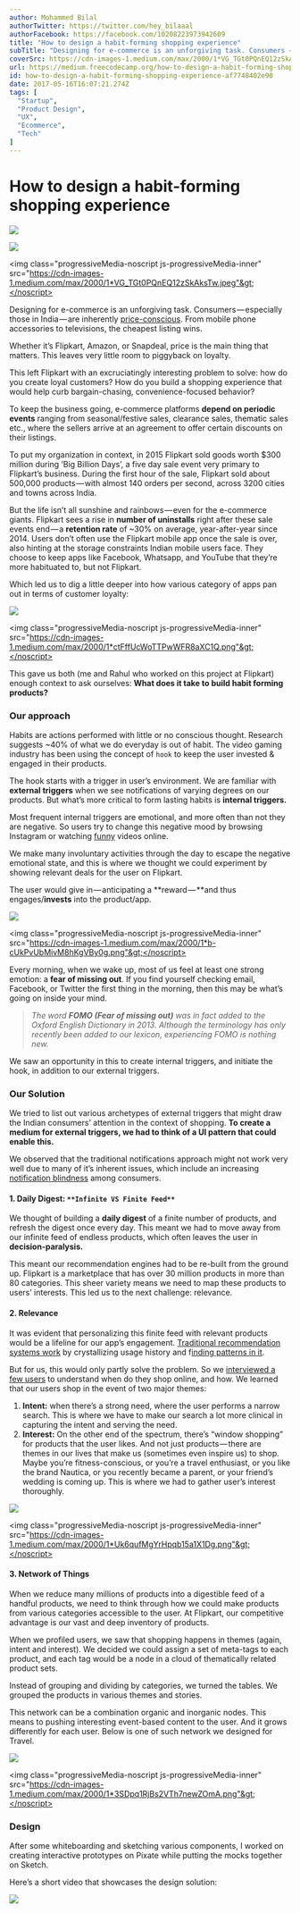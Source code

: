 ```yaml
---
author: Mohammed Bilal
authorTwitter: https://twitter.com/hey_bilaaal
authorFacebook: https://facebook.com/10208223973942609
title: "How to design a habit-forming shopping experience"
subTitle: "Designing for e-commerce is an unforgiving task. Consumers — especially those in India — are inherently price-conscious. From mobile phon..."
coverSrc: https://cdn-images-1.medium.com/max/2000/1*VG_TGt0PQnEQ12zSkAksTw.jpeg
url: https://medium.freecodecamp.org/how-to-design-a-habit-forming-shopping-experience-af7748402e90
id: how-to-design-a-habit-forming-shopping-experience-af7748402e90
date: 2017-05-16T16:07:21.274Z
tags: [
  "Startup",
  "Product Design",
  "UX",
  "Ecommerce",
  "Tech"
]
---
```

# How to design a habit-forming shopping experience









![](https://cdn-images-1.medium.com/freeze/max/60/1*VG_TGt0PQnEQ12zSkAksTw.jpeg?q=20)

<canvas class="progressiveMedia-canvas js-progressiveMedia-canvas" width="75" height="37"></canvas>

![](https://cdn-images-1.medium.com/max/2000/1*VG_TGt0PQnEQ12zSkAksTw.jpeg)

<noscript class="js-progressiveMedia-inner">&lt;img class="progressiveMedia-noscript js-progressiveMedia-inner" src="https://cdn-images-1.medium.com/max/2000/1*VG_TGt0PQnEQ12zSkAksTw.jpeg"&gt;</noscript>











Designing for e-commerce is an unforgiving task. Consumers — especially those in India — are inherently [price-conscious](http://www.livemint.com/Money/3a6pTo1Zor0fw6lY0kNKZP/Those-who-forget-Indian-consumers-are-priceconscious-pay-a.html). From mobile phone accessories to televisions, the cheapest listing wins.

Whether it’s Flipkart, Amazon, or Snapdeal, price is the main thing that matters. This leaves very little room to piggyback on loyalty.

This left Flipkart with an excruciatingly interesting problem to solve: how do you create loyal customers? How do you build a shopping experience that would help curb bargain-chasing, convenience-focused behavior?

To keep the business going, e-commerce platforms **depend on periodic events** ranging from seasonal/festive sales, clearance sales, thematic sales etc., where the sellers arrive at an agreement to offer certain discounts on their listings.

To put my organization in context, in 2015 Flipkart sold goods worth $300 million during ‘Big Billion Days’, a five day sale event very primary to Flipkart’s business. During the first hour of the sale, Flipkart sold about 500,000 products — with almost 140 orders per second, across 3200 cities and towns across India.

But the life isn’t all sunshine and rainbows — even for the e-commerce giants. Flipkart sees a rise in **number of uninstalls** right after these sale events end — a **retention rate** of ~30% on average, year-after-year since 2014\. Users don’t often use the Flipkart mobile app once the sale is over, also hinting at the storage constraints Indian mobile users face. They choose to keep apps like Facebook, Whatsapp, and YouTube that they’re more habituated to, but not Flipkart.

Which led us to dig a little deeper into how various category of apps pan out in terms of customer loyalty:









![](https://cdn-images-1.medium.com/freeze/max/60/1*ctFffUcWoTTPwWFR8aXC1Q.png?q=20)

<canvas class="progressiveMedia-canvas js-progressiveMedia-canvas" width="75" height="33"></canvas>

<noscript class="js-progressiveMedia-inner">&lt;img class="progressiveMedia-noscript js-progressiveMedia-inner" src="https://cdn-images-1.medium.com/max/2000/1*ctFffUcWoTTPwWFR8aXC1Q.png"&gt;</noscript>











This gave us both (me and Rahul who worked on this project at Flipkart) enough context to ask ourselves: **What does it take to build habit forming products?**

### Our approach

Habits are actions performed with little or no conscious thought. Research suggests ~40% of what we do everyday is out of habit. The video gaming industry has been using the concept of `hook` to keep the user invested & engaged in their products.

The hook starts with a trigger in user’s environment. We are familiar with **external triggers** when we see notifications of varying degrees on our products. But what’s more critical to form lasting habits is **internal triggers.**

Most frequent internal triggers are emotional, and more often than not they are negative. So users try to change this negative mood by browsing Instagram or watching [funny](https://www.youtube.com/watch?v=f8uK_mWnbr4) videos online.

We make many involuntary activities through the day to escape the negative emotional state, and this is where we thought we could experiment by showing relevant deals for the user on Flipkart.

The user would give in — anticipating a **reward — **and thus engages/**invests** into the product/app.









![](https://cdn-images-1.medium.com/freeze/max/60/1*b-cUkPvUbMivM8hKgVBy0g.png?q=20)

<canvas class="progressiveMedia-canvas js-progressiveMedia-canvas" width="75" height="51"></canvas>

<noscript class="js-progressiveMedia-inner">&lt;img class="progressiveMedia-noscript js-progressiveMedia-inner" src="https://cdn-images-1.medium.com/max/2000/1*b-cUkPvUbMivM8hKgVBy0g.png"&gt;</noscript>











Every morning, when we wake up, most of us feel at least one strong emotion: a **fear of missing out**. If you find yourself checking email, Facebook, or Twitter the first thing in the morning, then this may be what’s going on inside your mind.

> _The word_ **_FOMO (Fear of missing out)_** _was in fact added to the Oxford English Dictionary in 2013\. Although the terminology has only recently been added to our lexicon, experiencing FOMO is nothing new._

We saw an opportunity in this to create internal triggers, and initiate the hook, in addition to our external triggers.

### Our Solution

We tried to list out various archetypes of external triggers that might draw the Indian consumers’ attention in the context of shopping. **To create a medium for external triggers, we had to think of a UI pattern that could enable this.**

We observed that the traditional notifications approach might not work very well due to many of it’s inherent issues, which include an increasing [notification blindness](https://leftrightlabs.com/notification-blindness-can-be-deadly/) among consumers.

#### 1\. Daily Digest: `**Infinite VS Finite Feed**`

We thought of building a **daily digest** of a finite number of products, and refresh the digest once every day. This meant we had to move away from our infinite feed of endless products, which often leaves the user in **decision-paralysis.**

This meant our recommendation engines had to be re-built from the ground up. Flipkart is a marketplace that has over 30 million products in more than 80 categories. This sheer variety means we need to map these products to users’ interests. This led us to the next challenge: relevance.

#### 2\. Relevance

It was evident that personalizing this finite feed with relevant products would be a lifeline for our app’s engagement. [Traditional recommendation systems work](http://rejoiner.com/resources/amazon-recommendations-secret-selling-online/) by crystallizing usage history and f[inding patterns in it](https://www.theverge.com/2016/2/17/11030200/netflix-new-recommendation-system-global-regional).

But for us, this would only partly solve the problem. So we [interviewed a few users](https://www.nngroup.com/articles/why-you-only-need-to-test-with-5-users/) to understand when do they shop online, and how. We learned that our users shop in the event of two major themes:

1.  **Intent:** when there’s a strong need, where the user performs a narrow search. This is where we have to make our search a lot more clinical in capturing the intent and serving the need.
2.  **Interest:** On the other end of the spectrum, there’s “window shopping” for products that the user likes. And not just products — there are themes in our lives that make us (sometimes even inspire us) to shop. Maybe you’re fitness-conscious, or you’re a travel enthusiast, or you like the brand Nautica, or you recently became a parent, or your friend’s wedding is coming up. This is where we had to gather user’s interest thoroughly.









![](https://cdn-images-1.medium.com/freeze/max/60/1*Uk6qufMgYrHpqb15a1X1Dg.png?q=20)

<canvas class="progressiveMedia-canvas js-progressiveMedia-canvas" width="75" height="45"></canvas>

<noscript class="js-progressiveMedia-inner">&lt;img class="progressiveMedia-noscript js-progressiveMedia-inner" src="https://cdn-images-1.medium.com/max/2000/1*Uk6qufMgYrHpqb15a1X1Dg.png"&gt;</noscript>











#### 3\. Network of Things

When we reduce many millions of products into a digestible feed of a handful products, we need to think through how we could make products from various categories accessible to the user. At Flipkart, our competitive advantage is our vast and deep inventory of products.

When we profiled users, we saw that shopping happens in themes (again, intent and interest). We decided we could assign a set of meta-tags to each product, and each tag would be a node in a cloud of thematically related product sets.

Instead of grouping and dividing by categories, we turned the tables. We grouped the products in various themes and stories.

This network can be a combination organic and inorganic nodes. This means to pushing interesting event-based content to the user. And it grows differently for each user. Below is one of such network we designed for Travel.









![](https://cdn-images-1.medium.com/freeze/max/60/1*3SDpq1RjBs2VTh7newZOmA.png?q=20)

<canvas class="progressiveMedia-canvas js-progressiveMedia-canvas" width="73" height="75"></canvas>

<noscript class="js-progressiveMedia-inner">&lt;img class="progressiveMedia-noscript js-progressiveMedia-inner" src="https://cdn-images-1.medium.com/max/2000/1*3SDpq1RjBs2VTh7newZOmA.png"&gt;</noscript>











### Design

After some whiteboarding and sketching various components, I worked on creating interactive prototypes on Pixate while putting the mocks together on Sketch.

Here’s a short video that showcases the design solution:









![](https://i.embed.ly/1/display/resize?url=https%3A%2F%2Fi.vimeocdn.com%2Fvideo%2F579111325_1280.jpg&key=4fce0568f2ce49e8b54624ef71a8a5bd&width=40)

<canvas class="progressiveMedia-canvas js-progressiveMedia-canvas" width="75" height="43"></canvas>

<iframe data-width="1920" data-height="1080" width="980" height="551" data-src="/media/488ffd802bffd84e2d923e2a5f9e8dd5?postId=af7748402e90" data-media-id="488ffd802bffd84e2d923e2a5f9e8dd5" data-thumbnail="https://i.embed.ly/1/image?url=https%3A%2F%2Fi.vimeocdn.com%2Fvideo%2F579111325_1280.jpg&amp;key=4fce0568f2ce49e8b54624ef71a8a5bd" class="progressiveMedia-iframe js-progressiveMedia-iframe" allowfullscreen="" frameborder="0"></iframe>

<noscript class="js-progressiveMedia-inner">&lt;div class="iframeContainer"&gt;&lt;IFRAME data-width="1920" data-height="1080" width="980" height="551" src="/media/488ffd802bffd84e2d923e2a5f9e8dd5?postId=af7748402e90" data-media-id="488ffd802bffd84e2d923e2a5f9e8dd5" data-thumbnail="https://i.embed.ly/1/image?url=https%3A%2F%2Fi.vimeocdn.com%2Fvideo%2F579111325_1280.jpg&amp;amp;key=4fce0568f2ce49e8b54624ef71a8a5bd" allowfullscreen frameborder="0"&gt;&lt;/IFRAME&gt;&lt;/div&gt;</noscript>











#### Presentation

*   There are a lot of ways to present the UX of an app, but I personally feel that a **short video** centered around a user story is the most convenient yet comprehensive form of explaining.
*   Write a **script** that’s an amalgamation of the set of user stories. Spend decent amount of time refining it. Run it by the other stakeholders to make sure that the backbone of the video is well in place.
*   Once the script is ready, start putting the **interactive prototypes** together, into the right sequence. It’s recommended to record the same on a device to reflect the life-like experience.
*   Next is the **voice-over**. I like the tone of the voice to be a bit more candid compared to the traditional advertising voice-overs. Y hire a ou can hire a voice-over artist from [Fiverr](http://www.fiverr.com)

### Sketches









![](https://cdn-images-1.medium.com/freeze/max/60/1*d_FKTB7kzEi0yBHN90lM4w.jpeg?q=20)

<canvas class="progressiveMedia-canvas js-progressiveMedia-canvas" width="56" height="75"></canvas>

<noscript class="js-progressiveMedia-inner">&lt;img class="progressiveMedia-noscript js-progressiveMedia-inner" src="https://cdn-images-1.medium.com/max/800/1*d_FKTB7kzEi0yBHN90lM4w.jpeg"&gt;</noscript>











![](https://cdn-images-1.medium.com/freeze/max/60/1*Di-Kns3WquyknU54-ce4Kg.jpeg?q=20)

<canvas class="progressiveMedia-canvas js-progressiveMedia-canvas" width="75" height="56"></canvas>

<noscript class="js-progressiveMedia-inner">&lt;img class="progressiveMedia-noscript js-progressiveMedia-inner" src="https://cdn-images-1.medium.com/max/800/1*Di-Kns3WquyknU54-ce4Kg.jpeg"&gt;</noscript>











![](https://cdn-images-1.medium.com/freeze/max/60/1*NNipQG4vELVThEA8kPggpg.jpeg?q=20)

<canvas class="progressiveMedia-canvas js-progressiveMedia-canvas" width="75" height="56"></canvas>

<noscript class="js-progressiveMedia-inner">&lt;img class="progressiveMedia-noscript js-progressiveMedia-inner" src="https://cdn-images-1.medium.com/max/800/1*NNipQG4vELVThEA8kPggpg.jpeg"&gt;</noscript>















![](https://cdn-images-1.medium.com/freeze/max/60/1*Fskz6eUSVsDIGDj9ELM0gQ.jpeg?q=20)

<canvas class="progressiveMedia-canvas js-progressiveMedia-canvas" width="56" height="75"></canvas>

<noscript class="js-progressiveMedia-inner">&lt;img class="progressiveMedia-noscript js-progressiveMedia-inner" src="https://cdn-images-1.medium.com/max/800/1*Fskz6eUSVsDIGDj9ELM0gQ.jpeg"&gt;</noscript>











![](https://cdn-images-1.medium.com/freeze/max/60/1*sRPzsS7W87U86RNA0YGVeA.jpeg?q=20)

<canvas class="progressiveMedia-canvas js-progressiveMedia-canvas" width="75" height="56"></canvas>

<noscript class="js-progressiveMedia-inner">&lt;img class="progressiveMedia-noscript js-progressiveMedia-inner" src="https://cdn-images-1.medium.com/max/800/1*sRPzsS7W87U86RNA0YGVeA.jpeg"&gt;</noscript>











![](https://cdn-images-1.medium.com/freeze/max/60/1*md1BrrczBA9k2pjrAdAAnw.jpeg?q=20)

<canvas class="progressiveMedia-canvas js-progressiveMedia-canvas" width="75" height="56"></canvas>

<noscript class="js-progressiveMedia-inner">&lt;img class="progressiveMedia-noscript js-progressiveMedia-inner" src="https://cdn-images-1.medium.com/max/800/1*md1BrrczBA9k2pjrAdAAnw.jpeg"&gt;</noscript>















![](https://cdn-images-1.medium.com/freeze/max/60/1*IEmS61tzY1cagSl5GR8Sfg.jpeg?q=20)

<canvas class="progressiveMedia-canvas js-progressiveMedia-canvas" width="75" height="56"></canvas>

<noscript class="js-progressiveMedia-inner">&lt;img class="progressiveMedia-noscript js-progressiveMedia-inner" src="https://cdn-images-1.medium.com/max/800/1*IEmS61tzY1cagSl5GR8Sfg.jpeg"&gt;</noscript>











![](https://cdn-images-1.medium.com/freeze/max/60/1*9W9GnM7k2ZIyr0UGDEOQ2A.jpeg?q=20)

<canvas class="progressiveMedia-canvas js-progressiveMedia-canvas" width="75" height="56"></canvas>

<noscript class="js-progressiveMedia-inner">&lt;img class="progressiveMedia-noscript js-progressiveMedia-inner" src="https://cdn-images-1.medium.com/max/800/1*9W9GnM7k2ZIyr0UGDEOQ2A.jpeg"&gt;</noscript>











![](https://cdn-images-1.medium.com/freeze/max/60/1*CVGaBWB8hf-gAzntGbdwHQ.jpeg?q=20)

<canvas class="progressiveMedia-canvas js-progressiveMedia-canvas" width="75" height="42"></canvas>

<noscript class="js-progressiveMedia-inner">&lt;img class="progressiveMedia-noscript js-progressiveMedia-inner" src="https://cdn-images-1.medium.com/max/800/1*CVGaBWB8hf-gAzntGbdwHQ.jpeg"&gt;</noscript>















![](https://cdn-images-1.medium.com/freeze/max/60/1*o8Ak0VEoodLHNsjm9RKr8g.jpeg?q=20)

<canvas class="progressiveMedia-canvas js-progressiveMedia-canvas" width="75" height="41"></canvas>

<noscript class="js-progressiveMedia-inner">&lt;img class="progressiveMedia-noscript js-progressiveMedia-inner" src="https://cdn-images-1.medium.com/max/1200/1*o8Ak0VEoodLHNsjm9RKr8g.jpeg"&gt;</noscript>











![](https://cdn-images-1.medium.com/freeze/max/60/1*Jsg_CbqSkWJLqnwMSSMRhA.jpeg?q=20)

<canvas class="progressiveMedia-canvas js-progressiveMedia-canvas" width="56" height="75"></canvas>

<noscript class="js-progressiveMedia-inner">&lt;img class="progressiveMedia-noscript js-progressiveMedia-inner" src="https://cdn-images-1.medium.com/max/800/1*Jsg_CbqSkWJLqnwMSSMRhA.jpeg"&gt;</noscript>











![](https://cdn-images-1.medium.com/freeze/max/60/1*xyywS8vmrLM6suZMc4LFKg.jpeg?q=20)

<canvas class="progressiveMedia-canvas js-progressiveMedia-canvas" width="56" height="75"></canvas>

<noscript class="js-progressiveMedia-inner">&lt;img class="progressiveMedia-noscript js-progressiveMedia-inner" src="https://cdn-images-1.medium.com/max/800/1*xyywS8vmrLM6suZMc4LFKg.jpeg"&gt;</noscript>











### UI

#### Prototypes









![](https://i.embed.ly/1/display/resize?url=https%3A%2F%2Fi.vimeocdn.com%2Fvideo%2F616384773_1280.jpg&key=4fce0568f2ce49e8b54624ef71a8a5bd&width=40)

<canvas class="progressiveMedia-canvas js-progressiveMedia-canvas" width="75" height="43"></canvas>

<iframe data-width="1920" data-height="1080" width="980" height="551" data-src="/media/6bdc72feb038f870fa398d4abc6f193c?postId=af7748402e90" data-media-id="6bdc72feb038f870fa398d4abc6f193c" data-thumbnail="https://i.embed.ly/1/image?url=https%3A%2F%2Fi.vimeocdn.com%2Fvideo%2F616384773_1280.jpg&amp;key=4fce0568f2ce49e8b54624ef71a8a5bd" class="progressiveMedia-iframe js-progressiveMedia-iframe" allowfullscreen="" frameborder="0"></iframe>

<noscript class="js-progressiveMedia-inner">&lt;div class="iframeContainer"&gt;&lt;IFRAME data-width="1920" data-height="1080" width="980" height="551" src="/media/6bdc72feb038f870fa398d4abc6f193c?postId=af7748402e90" data-media-id="6bdc72feb038f870fa398d4abc6f193c" data-thumbnail="https://i.embed.ly/1/image?url=https%3A%2F%2Fi.vimeocdn.com%2Fvideo%2F616384773_1280.jpg&amp;amp;key=4fce0568f2ce49e8b54624ef71a8a5bd" allowfullscreen frameborder="0"&gt;&lt;/IFRAME&gt;&lt;/div&gt;</noscript>





Pick your interests











![](https://cdn-images-1.medium.com/freeze/max/60/0*gaT3Wq7L9-9-pHjh.?q=20)

<canvas class="progressiveMedia-canvas js-progressiveMedia-canvas" width="75" height="41"></canvas>

<noscript class="js-progressiveMedia-inner">&lt;img class="progressiveMedia-noscript js-progressiveMedia-inner" src="https://cdn-images-1.medium.com/max/1600/0*gaT3Wq7L9-9-pHjh."&gt;</noscript>















![](https://i.embed.ly/1/display/resize?url=https%3A%2F%2Fi.vimeocdn.com%2Fvideo%2F616374302_1280.jpg&key=4fce0568f2ce49e8b54624ef71a8a5bd&width=40)

<canvas class="progressiveMedia-canvas js-progressiveMedia-canvas" width="75" height="43"></canvas>

<iframe data-width="1920" data-height="1080" width="980" height="551" data-src="/media/cbc8bbbea217a90e935987dec266210c?postId=af7748402e90" data-media-id="cbc8bbbea217a90e935987dec266210c" data-thumbnail="https://i.embed.ly/1/image?url=https%3A%2F%2Fi.vimeocdn.com%2Fvideo%2F616374302_1280.jpg&amp;key=4fce0568f2ce49e8b54624ef71a8a5bd" class="progressiveMedia-iframe js-progressiveMedia-iframe" allowfullscreen="" frameborder="0"></iframe>

<noscript class="js-progressiveMedia-inner">&lt;div class="iframeContainer"&gt;&lt;IFRAME data-width="1920" data-height="1080" width="980" height="551" src="/media/cbc8bbbea217a90e935987dec266210c?postId=af7748402e90" data-media-id="cbc8bbbea217a90e935987dec266210c" data-thumbnail="https://i.embed.ly/1/image?url=https%3A%2F%2Fi.vimeocdn.com%2Fvideo%2F616374302_1280.jpg&amp;amp;key=4fce0568f2ce49e8b54624ef71a8a5bd" allowfullscreen frameborder="0"&gt;&lt;/IFRAME&gt;&lt;/div&gt;</noscript>





Landing, Pagination, Digestible Feed









![](https://cdn-images-1.medium.com/max/1600/1*b31hiO4ynbDLRrXWEFF4aQ.png)











![](https://i.embed.ly/1/display/resize?url=https%3A%2F%2Fi.vimeocdn.com%2Fvideo%2F616377984_1280.jpg&key=4fce0568f2ce49e8b54624ef71a8a5bd&width=40)

<canvas class="progressiveMedia-canvas js-progressiveMedia-canvas" width="75" height="43"></canvas>

<iframe data-width="1920" data-height="1080" width="980" height="551" data-src="/media/f31633df98170001e282398ab15fca25?postId=af7748402e90" data-media-id="f31633df98170001e282398ab15fca25" data-thumbnail="https://i.embed.ly/1/image?url=https%3A%2F%2Fi.vimeocdn.com%2Fvideo%2F616377984_1280.jpg&amp;key=4fce0568f2ce49e8b54624ef71a8a5bd" class="progressiveMedia-iframe js-progressiveMedia-iframe" allowfullscreen="" frameborder="0"></iframe>

<noscript class="js-progressiveMedia-inner">&lt;div class="iframeContainer"&gt;&lt;IFRAME data-width="1920" data-height="1080" width="980" height="551" src="/media/f31633df98170001e282398ab15fca25?postId=af7748402e90" data-media-id="f31633df98170001e282398ab15fca25" data-thumbnail="https://i.embed.ly/1/image?url=https%3A%2F%2Fi.vimeocdn.com%2Fvideo%2F616377984_1280.jpg&amp;amp;key=4fce0568f2ce49e8b54624ef71a8a5bd" allowfullscreen frameborder="0"&gt;&lt;/IFRAME&gt;&lt;/div&gt;</noscript>





Product Page, Network of Things, Stories







![](https://i.embed.ly/1/display/resize?url=https%3A%2F%2Fi.vimeocdn.com%2Fvideo%2F616379004_1280.jpg&key=4fce0568f2ce49e8b54624ef71a8a5bd&width=40)

<canvas class="progressiveMedia-canvas js-progressiveMedia-canvas" width="75" height="43"></canvas>

<iframe data-width="1920" data-height="1080" width="980" height="551" data-src="/media/fc8a05eada88eb6188619a153eb71822?postId=af7748402e90" data-media-id="fc8a05eada88eb6188619a153eb71822" data-thumbnail="https://i.embed.ly/1/image?url=https%3A%2F%2Fi.vimeocdn.com%2Fvideo%2F616379004_1280.jpg&amp;key=4fce0568f2ce49e8b54624ef71a8a5bd" class="progressiveMedia-iframe js-progressiveMedia-iframe" allowfullscreen="" frameborder="0"></iframe>

<noscript class="js-progressiveMedia-inner">&lt;div class="iframeContainer"&gt;&lt;IFRAME data-width="1920" data-height="1080" width="980" height="551" src="/media/fc8a05eada88eb6188619a153eb71822?postId=af7748402e90" data-media-id="fc8a05eada88eb6188619a153eb71822" data-thumbnail="https://i.embed.ly/1/image?url=https%3A%2F%2Fi.vimeocdn.com%2Fvideo%2F616379004_1280.jpg&amp;amp;key=4fce0568f2ce49e8b54624ef71a8a5bd" allowfullscreen frameborder="0"&gt;&lt;/IFRAME&gt;&lt;/div&gt;</noscript>





Notifications, Profile, Interests







![](https://i.embed.ly/1/display/resize?url=https%3A%2F%2Fi.vimeocdn.com%2Fvideo%2F616382992_1280.jpg&key=4fce0568f2ce49e8b54624ef71a8a5bd&width=40)

<canvas class="progressiveMedia-canvas js-progressiveMedia-canvas" width="75" height="43"></canvas>

<iframe data-width="1920" data-height="1080" width="980" height="551" data-src="/media/3bebce3e70f858bf4d43d75fb3904f3a?postId=af7748402e90" data-media-id="3bebce3e70f858bf4d43d75fb3904f3a" data-thumbnail="https://i.embed.ly/1/image?url=https%3A%2F%2Fi.vimeocdn.com%2Fvideo%2F616382992_1280.jpg&amp;key=4fce0568f2ce49e8b54624ef71a8a5bd" class="progressiveMedia-iframe js-progressiveMedia-iframe" allowfullscreen="" frameborder="0"></iframe>

<noscript class="js-progressiveMedia-inner">&lt;div class="iframeContainer"&gt;&lt;IFRAME data-width="1920" data-height="1080" width="980" height="551" src="/media/3bebce3e70f858bf4d43d75fb3904f3a?postId=af7748402e90" data-media-id="3bebce3e70f858bf4d43d75fb3904f3a" data-thumbnail="https://i.embed.ly/1/image?url=https%3A%2F%2Fi.vimeocdn.com%2Fvideo%2F616382992_1280.jpg&amp;amp;key=4fce0568f2ce49e8b54624ef71a8a5bd" allowfullscreen frameborder="0"&gt;&lt;/IFRAME&gt;&lt;/div&gt;</noscript>





Search







`**Mocks**`









![](https://cdn-images-1.medium.com/freeze/max/60/1*HJxC9wTVpkktUlxBoy2Nkw.png?q=20)

<canvas class="progressiveMedia-canvas js-progressiveMedia-canvas" width="75" height="41"></canvas>

<noscript class="js-progressiveMedia-inner">&lt;img class="progressiveMedia-noscript js-progressiveMedia-inner" src="https://cdn-images-1.medium.com/max/2000/1*HJxC9wTVpkktUlxBoy2Nkw.png"&gt;</noscript>











![](https://cdn-images-1.medium.com/freeze/max/60/1*09HZ87-OKDDg7bBE_9cK0g.png?q=20)

<canvas class="progressiveMedia-canvas js-progressiveMedia-canvas" width="75" height="41"></canvas>

<noscript class="js-progressiveMedia-inner">&lt;img class="progressiveMedia-noscript js-progressiveMedia-inner" src="https://cdn-images-1.medium.com/max/2000/1*09HZ87-OKDDg7bBE_9cK0g.png"&gt;</noscript>











![](https://cdn-images-1.medium.com/freeze/max/60/1*ZM6AZkwdpx041rIbObGXJg.png?q=20)

<canvas class="progressiveMedia-canvas js-progressiveMedia-canvas" width="75" height="41"></canvas>

<noscript class="js-progressiveMedia-inner">&lt;img class="progressiveMedia-noscript js-progressiveMedia-inner" src="https://cdn-images-1.medium.com/max/2000/1*ZM6AZkwdpx041rIbObGXJg.png"&gt;</noscript>











![](https://cdn-images-1.medium.com/freeze/max/60/1*DfuTy-C40WofEI4Mrrme8w.png?q=20)

<canvas class="progressiveMedia-canvas js-progressiveMedia-canvas" width="75" height="41"></canvas>

<noscript class="js-progressiveMedia-inner">&lt;img class="progressiveMedia-noscript js-progressiveMedia-inner" src="https://cdn-images-1.medium.com/max/2000/1*DfuTy-C40WofEI4Mrrme8w.png"&gt;</noscript>











![](https://cdn-images-1.medium.com/freeze/max/60/1*KEIBdwN9-eJh-BdbtQ_VIg.png?q=20)

<canvas class="progressiveMedia-canvas js-progressiveMedia-canvas" width="75" height="48"></canvas>

<noscript class="js-progressiveMedia-inner">&lt;img class="progressiveMedia-noscript js-progressiveMedia-inner" src="https://cdn-images-1.medium.com/max/2000/1*KEIBdwN9-eJh-BdbtQ_VIg.png"&gt;</noscript>

















* * *







#### All this led to...

We shared this thought process among various teams at Flipkart to get feedback, and slowly, we saw many buying into the idea of productizing e-commerce. We soon officiated these efforts by creating a team of 4 designers to exclusively work on such **moonshot projects** at Flipkart.









![](https://cdn-images-1.medium.com/freeze/max/60/1*EQ_UUGaKHCl8ajOiJqQqBw.jpeg?q=20)

<canvas class="progressiveMedia-canvas js-progressiveMedia-canvas" width="75" height="17"></canvas>

<noscript class="js-progressiveMedia-inner">&lt;img class="progressiveMedia-noscript js-progressiveMedia-inner" src="https://cdn-images-1.medium.com/max/2000/1*EQ_UUGaKHCl8ajOiJqQqBw.jpeg"&gt;</noscript>





Skunkworks













* * *







Thanks for reading.

_Bilal is a product designer based out of Bangalore, India. He deeply values process-driven approach to design solutions. He has been practicing design as a full-stack executionist and prototyping is one of his strengths. Bilal’s engineering academia in Computer Science helps him design pragmatically and have effective collaborations with the developers._







 [![](https://cdn-images-1.medium.com/freeze/max/60/1*-SRT8je-xiHvkuIQGX36sg.png?q=20)

<canvas class="progressiveMedia-canvas js-progressiveMedia-canvas" width="75" height="46"></canvas>

<noscript class="js-progressiveMedia-inner">&lt;img class="progressiveMedia-noscript js-progressiveMedia-inner" src="https://cdn-images-1.medium.com/max/1200/1*-SRT8je-xiHvkuIQGX36sg.png"&gt;</noscript>

](http://twitter.com/91bilal) 





 [![](https://cdn-images-1.medium.com/freeze/max/60/1*Lt64aXWMFd5gf6_h_fXy8w.png?q=20)

<canvas class="progressiveMedia-canvas js-progressiveMedia-canvas" width="62" height="75"></canvas>

<noscript class="js-progressiveMedia-inner">&lt;img class="progressiveMedia-noscript js-progressiveMedia-inner" src="https://cdn-images-1.medium.com/max/800/1*Lt64aXWMFd5gf6_h_fXy8w.png"&gt;</noscript>

](https://uxdesign.cc/https-medium-com-91bilal-guide-to-successful-design-handoffs-18345f42d5d6#.nbr5g0hxu) 





 [![](https://cdn-images-1.medium.com/freeze/max/60/1*BrUoUgoEDS2212DqC-wMwA.png?q=20)

<canvas class="progressiveMedia-canvas js-progressiveMedia-canvas" width="62" height="75"></canvas>

<noscript class="js-progressiveMedia-inner">&lt;img class="progressiveMedia-noscript js-progressiveMedia-inner" src="https://cdn-images-1.medium.com/max/800/1*BrUoUgoEDS2212DqC-wMwA.png"&gt;</noscript>

](http://dribbble.com/91bilal) 










